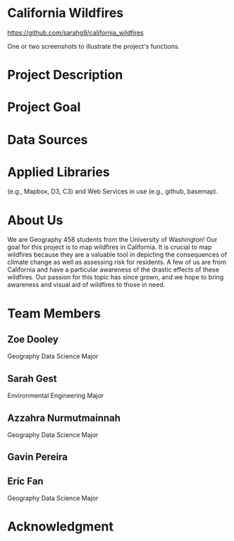 # California Wildfires
https://github.com/sarahg9/california_wildfires

One or two screenshots to illustrate the project's functions.

# Project Description

# Project Goal

# Data Sources

# Applied Libraries
(e.g., Mapbox, D3, C3) and Web Services in use (e.g., github, basemap).

# About Us
We are Geography 458 students from the University of Washington! Our goal for this project is to map wildfires in California. It is crucial to map wildfires because they are a valuable tool in depicting the consequences of climate change as well as assessing risk for residents. A few of us are from California and have a particular awareness of the drastic effects of these wildfires. Our passion for this topic has since grown, and we hope to bring awareness and visual aid of wildfires to those in need.
# Team Members
## Zoe Dooley
Geography Data Science Major
## Sarah Gest
Environmental Engineering Major
## Azzahra Nurmutmainnah
Geography Data Science Major
## Gavin Pereira
## Eric Fan
Geography Data Science Major

# Acknowledgment
